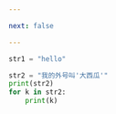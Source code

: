 ```yaml
---

next: false

---
```




<BlogInfo id="965" title="14.字符串的定义和遍历" author="白日梦想猿" pv=0 read_times=0 pre_cost_time="0分3秒" category="高级变量类型" tag_list="['高级变量类型']" create_time="2020.02.11 10:45:09" update_time="2020.02.11 10:52:50" />

```python
str1 = "hello"

str2 = "我的外号叫'大西瓜'"
print(str2)
for k in str2:
    print(k)
```



<ActionBox />
